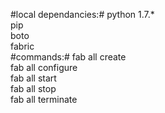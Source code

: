 #local dependancies:#
  python 1.7.*  
  pip  
  boto  
  fabric  
#commands:#
fab all create  
fab all configure  
fab all start  
fab all stop  
fab all terminate  